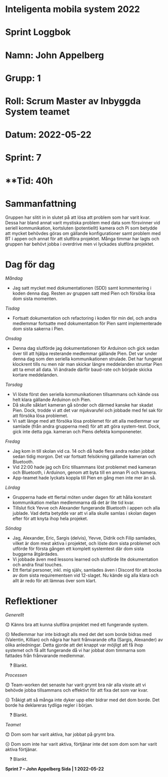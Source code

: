 #
# **Inteligenta mobila system 2022**
#
#
#
# **Sprint Loggbok**
# **Namn:	John Appelberg**
# **Grupp:	1**
# **Roll:	Scrum Master av Inbyggda System teamet**
# **Datum:	2022-05-22**
# **Sprint: 	7**
# **Tid:	40h
#
# **Sammanfattning**
Gruppen har slitit in in slutet på att lösa att problem som har varit kvar. Dessa har bland annat varit mystiska problem med data som försvinner vid seriell kommunikation, kortsluten (potentiellt) kamera och Pi som betydde att mycket behövdes göras om gällande konfigurationer samt problem med BT i appen och annat för att slutföra projektet. Många timmar har lagts och gruppen har behövt jobba i overdrive men vi lyckades slutföra projektet.
# **Dag för dag**
*Måndag*

- Jag satt mycket med dokumentationen (SDD) samt kommentering i koden denna dag. Resten av gruppen satt med Pien och försöka lösa dom sista momenten.

*Tisdag*

- Fortsatt dokumentation och refactoring i koden för min del, och andra medlemmar fortsatte med dokumentation för Pien samt implementerade dom sista sakerna i Pien.

*Onsdag*

- Denna dag slutförde jag dokumentationen för Arduinon och gick sedan över till att hjälpa resterande medlemmar gällande Pien. Det var under denna dag som den seriella kommunikationen strulade. Det har fungerat klockrent tills nu men när man skickar längre meddelanden struntar Pien att ta emot all data. Vi ändrade därför baud-rate och började skicka kortare meddelanden.
 
*Torsdag*

- Vi löste först den seriella kommunikationen tillsammans och kände oss helt klara gällande Arduinon och Pien.
- Då skulle såklart kameran gå sönder och därmed kanske har skadat Pien. Dock, trodde vi att det var mjukvarufel och jobbade med fel sak för att försöka lösa problemet.
- Vi satt länge med att försöka lösa problemet för att alla medlemmar var samlade (från andra grupperna med) för att att göra system-test. Dock, gick inte detta pga. kameran och Piens defekta komponeneter.

*Fredag*

- Jag kom in till skolan vid ca. 14 och då hade flera andra redan jobbat sedan tidig morgon. Det var fortsatt felsökning gällande kameran och Bluetooth.
- Vid 22:00 hade jag och Eric tillsammans löst problemet med kameran och Bluetooth, i Arduinon, genom att byta till en annan Pi och kamera.
- App-teamet hade lyckats koppla till Pien en gång men inte mer än så.

*Lördag*

- Grupperna hade ett flertal möten under dagen för att hålla konstant kommunikation mellan medlemmarna då det är lite tid kvar.
- Tillslut fick Yevve och Alexander fungerande Bluetooth i appen och alla jublade. Vad detta betydde var att vi alla skulle samlas i skolan dagen efter för att knyta ihop hela projeket.

*Söndag*

- Jag, Alexander, Eric, Sargis (delvis), Yevve, Didrik och Filip samlades, vilket är dom mest aktiva i projektet, och löste dom sista problemet och utförde för första gången ett komplett systemtest där dom sista buggarna åtgärdades.
- Vi jobbade även med lessons learned och slutförde lite dokumentation och andra final touches.
- Ett flertal personer, inkl. mig själv, samlades även i Discord för att bocka av dom sista requirementsen vid 12-slaget. Nu kände sig alla klara och allt är redo för att lämnas över som klart.

# **Reflektioner** 
*Generellt*

😊	Känns bra att kunna slutföra projektet med ett fungerande system.

☹	Medlemmar har inte bidragit alls med det det som borde bidras med (Valentin, Killian) och några har harit frånvarande ofta (Sargis, Alexander) av olika anledningar. Detta gjorde att det knappt var möjligt att få ihop systemet och få allt fungerande då vi har jobbat dom timmarna som fattades från frånvarande medlemmar.

`  `**?**  	Blankt.
 
*Processen*

😊	Team-worken det senaste har varit grymt bra när alla visste att vi behövde jobba tillsammans och effektivt för att fixa det som var kvar.

☹	Tråkigt att så många inte dyker upp eller bidrar med det dom borde. Det borde ha deklareras tydliga regler i början.

`  `**?** 	Blankt.

*Teamet*

😊	Dom som har varit aktiva, har jobbat på grymt bra.

☹	Dom som inte har varit aktiva, förtjänar inte det som dom som har varit aktiva förtjänar.

`  `**?** 	Blankt.

**Sprint 7 – John Appelberg	Sida | 1	2022-05-22**
